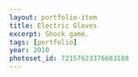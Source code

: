 ```yaml
---
layout: portfolio-item
title: Electric Gloves
excerpt: Shock game.
tags: [portfolio]
year: 2010
photoset_id: 72157623376683188
---
```

